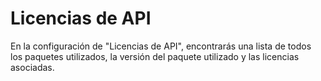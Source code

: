 # Licencias de API

En la configuración de "Licencias de API", encontrarás una lista de todos los paquetes utilizados, la versión del paquete utilizado y las licencias asociadas.
